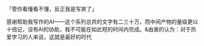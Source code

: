 「管你看懂看不懂，反正我是写爽了」

感谢帮助我写作的AI——这个系列总共的文字有二三十万，而中间产物的量级更以十倍记，没有AI的协助，我不可能在如此短的时间内完成。&由衷的认为：对于热爱学习的人来说，这就是最好的时代